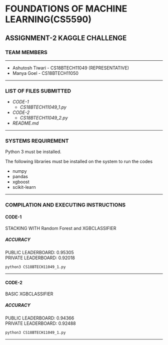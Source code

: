 # FOUNDATIONS OF MACHINE LEARNING(CS5590) #

## ASSIGNMENT-2 KAGGLE CHALLENGE ##

### TEAM MEMBERS ###
------------------------------------------------------------------
- Ashutosh Tiwari - CS18BTECH11049 (REPRESENTATIVE)
- Manya Goel - CS18BTECH11050
------------------------------------------------------------------
### LIST OF FILES SUBMITTED ###

- *CODE-1*
  - *CS18BTECH11049_1.py*
- *CODE-2*
  - *CS18BTECH11049_2.py*
- *README.md*
------------------------------------------------------------------
### SYSTEMS REQUIREMENT ###
Python 3 must be installed.

The following libraries must be installed on the system to run the codes

- numpy
- pandas
- xgboost
- scikit-learn

------------------------------------------------------------------

### COMPILATION AND EXECUTING INSTRUCTIONS ###

#### CODE-1 ####
STACKING WITH Random Forest and XGBCLASSIFIER
##### ACCURACY #####
PUBLIC LEADERBOARD: 0.95305 <br>
PRIVATE LEADERBOARD: 0.92018

```
python3 CS18BTECH11049_1.py
```

------------------------------------------------------------------

#### CODE-2 ####
BASIC XGBCLASSIFIER
##### ACCURACY #####
PUBLIC LEADERBOARD: 0.94366 <br>
PRIVATE LEADERBOARD: 0.92488

```
python3 CS18BTECH11049_1.py
```

------------------------------------------------------------------
